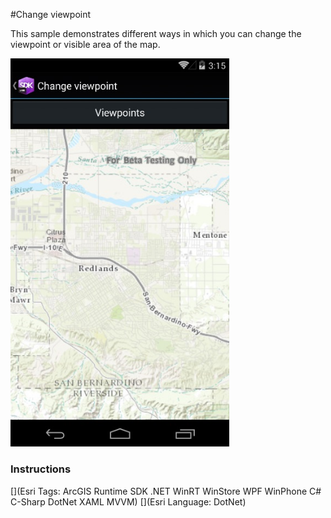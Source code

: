 #Change viewpoint

This sample demonstrates different ways in which you can change the viewpoint or visible area of the map.

<img src="ChangeViewpoint.jpg" width="350"/>

### Instructions



[](Esri Tags: ArcGIS Runtime SDK .NET WinRT WinStore WPF WinPhone C# C-Sharp DotNet XAML MVVM)
[](Esri Language: DotNet)
